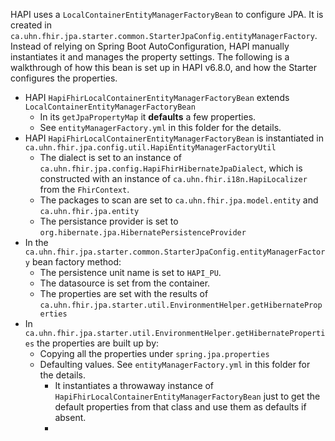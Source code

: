HAPI uses a `LocalContainerEntityManagerFactoryBean` to configure JPA. It is created in `ca.uhn.fhir.jpa.starter.common.StarterJpaConfig.entityManagerFactory`. Instead of relying on Spring Boot AutoConfiguration, HAPI manually instantiates it and manages the property settings. The following is a walkthrough of how this bean is set up in HAPI v6.8.0, and how the Starter configures the properties.

* HAPI `HapiFhirLocalContainerEntityManagerFactoryBean` extends `LocalContainerEntityManagerFactoryBean`
  * In its `getJpaPropertyMap` it **defaults** a few properties. 
  * See `entityManagerFactory.yml` in this folder for the details.
* HAPI `HapiFhirLocalContainerEntityManagerFactoryBean` is instantiated in `ca.uhn.fhir.jpa.config.util.HapiEntityManagerFactoryUtil`
  * The dialect is set to an instance of `ca.uhn.fhir.jpa.config.HapiFhirHibernateJpaDialect`, which is constructed with an instance of `ca.uhn.fhir.i18n.HapiLocalizer` from the `FhirContext`.
  * The packages to scan are set to `ca.uhn.fhir.jpa.model.entity` and `ca.uhn.fhir.jpa.entity`
  * The persistance provider is set to `org.hibernate.jpa.HibernatePersistenceProvider`
* In the `ca.uhn.fhir.jpa.starter.common.StarterJpaConfig.entityManagerFactory` bean factory method:
  * The persistence unit name is set to `HAPI_PU`.
  * The datasource is set from the container.
  * The properties are set with the results of `ca.uhn.fhir.jpa.starter.util.EnvironmentHelper.getHibernateProperties`
* In `ca.uhn.fhir.jpa.starter.util.EnvironmentHelper.getHibernateProperties` the properties are built up by:
  * Copying all the properties under `spring.jpa.properties`
  * Defaulting values.  See `entityManagerFactory.yml` in this folder for the details.
    * It instantiates a throwaway instance of `HapiFhirLocalContainerEntityManagerFactoryBean` just to get the default properties from that class and use them as defaults if absent.
    * 



